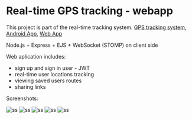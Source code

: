 # Real-time GPS tracking - webapp

This project is part of the real-time tracking system. 
[GPS tracking system](https://github.com/radd/rest-service-gps), [Android App](https://github.com/radd/gps-android-app), [Web App](https://github.com/radd/gps-webapp-nodejs)

Node.js + Express + EJS + WebSocket (STOMP) on client side

Web aplication includes:
- sign up and sign in user - JWT
- real-time user locations tracking
- viewing saved users routes
- sharing links

Screenshots:

![ss](https://radd.github.io/other/images/gps-webapp/1.png)
![ss](https://radd.github.io/other/images/gps-webapp/2.png)
![ss](https://radd.github.io/other/images/gps-webapp/3.png)
![ss](https://radd.github.io/other/images/gps-webapp/4.png)
![ss](https://radd.github.io/other/images/gps-webapp/5.png)
